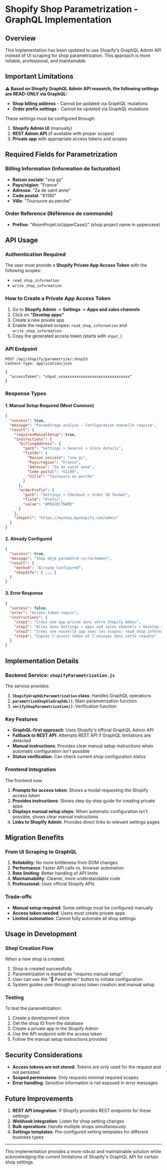 # Shopify Shop Parametrization - GraphQL Implementation

## Overview

This implementation has been updated to use Shopify's GraphQL Admin API instead of UI scraping for shop parametrization. This approach is more reliable, professional, and maintainable.

## Important Limitations

**⚠️ Based on Shopify GraphQL Admin API research, the following settings are READ-ONLY via GraphQL:**

- **Shop billing address** - Cannot be updated via GraphQL mutations
- **Order prefix settings** - Cannot be updated via GraphQL mutations

These settings must be configured through:
1. **Shopify Admin UI** (manually)
2. **REST Admin API** (if available with proper scopes)
3. **Private app** with appropriate access tokens and scopes

## Required Fields for Parametrization

### Billing Information (Information de facturation)
- **Raison sociale**: "sna gz"
- **Pays/région**: "France" 
- **Adresse**: "Za de saint anne"
- **Code postal**: "61190"
- **Ville**: "Tourouvre au perche"

### Order Reference (Référence de commande)
- **Préfixe**: "#nomProjet.toUpperCase()" (shop project name in uppercase)

## API Usage

### Authentication Required

The user must provide a **Shopify Private App Access Token** with the following scopes:
- `read_shop_information`
- `write_shop_information`

### How to Create a Private App Access Token

1. Go to **Shopify Admin** → **Settings** → **Apps and sales channels**
2. Click on **"Develop apps"**
3. Create a new private app
4. Enable the required scopes: `read_shop_information` and `write_shop_information`
5. Copy the generated access token (starts with `shpat_`)

### API Endpoint

```http
POST /api/shopify/parametrize/:shopId
Content-Type: application/json

{
  "accessToken": "shpat_xxxxxxxxxxxxxxxxxxxxxxxxxxxxxxxx"
}
```

### Response Types

#### 1. Manual Setup Required (Most Common)
```json
{
  "success": true,
  "message": "Paramétrage analysé - Configuration manuelle requise",
  "result": {
    "requiresManualSetup": true,
    "instructions": {
      "billingAddress": {
        "path": "Settings > General > Store details",
        "fields": {
          "Raison sociale": "sna gz",
          "Pays/région": "France",
          "Adresse": "Za de saint anne",
          "Code postal": "61190",
          "Ville": "Tourouvre au perche"
        }
      },
      "orderPrefix": {
        "path": "Settings > Checkout > Order ID format",
        "field": "Prefix",
        "value": "#PROJECTNAME"
      }
    },
    "shopUrl": "https://myshop.myshopify.com/admin"
  }
}
```

#### 2. Already Configured
```json
{
  "success": true,
  "message": "Shop déjà paramétré correctement",
  "result": {
    "method": "Already Configured",
    "shopInfo": { ... }
  }
}
```

#### 3. Error Response
```json
{
  "success": false,
  "error": "Access token requis",
  "instructions": {
    "step1": "Créez une app privée dans votre Shopify Admin",
    "step2": "Allez dans Settings > Apps and sales channels > Develop apps",
    "step3": "Créez une nouvelle app avec les scopes: read_shop_information, write_shop_information",
    "step4": "Copiez l'access token et l'envoyez dans cette requête"
  }
}
```

## Implementation Details

### Backend Service: `shopifyParametrization.js`

The service provides:

1. **`ShopifyGraphQLParametrization` class**: Handles GraphQL operations
2. **`parametrizeShopViaGraphQL()`**: Main parametrization function
3. **`verifyShopParametrization()`**: Verification function

### Key Features

- **GraphQL-first approach**: Uses Shopify's official GraphQL Admin API
- **Fallback to REST API**: Attempts REST API if GraphQL limitations are detected
- **Manual instructions**: Provides clear manual setup instructions when automatic configuration isn't possible
- **Status verification**: Can check current shop configuration status

### Frontend Integration

The frontend now:

1. **Prompts for access token**: Shows a modal requesting the Shopify access token
2. **Provides instructions**: Shows step-by-step guide for creating private apps
3. **Displays manual setup steps**: When automatic configuration isn't possible, shows clear manual instructions
4. **Links to Shopify Admin**: Provides direct links to relevant settings pages

## Migration Benefits

### From UI Scraping to GraphQL

1. **Reliability**: No more brittleness from DOM changes
2. **Performance**: Faster API calls vs. browser automation
3. **Rate limiting**: Better handling of API limits
4. **Maintainability**: Cleaner, more understandable code
5. **Professional**: Uses official Shopify APIs

### Trade-offs

- **Manual setup required**: Some settings must be configured manually
- **Access token needed**: Users must create private apps
- **Limited automation**: Cannot fully automate all shop settings

## Usage in Development

### Shop Creation Flow

When a new shop is created:
1. Shop is created successfully
2. Parametrization is marked as "requires manual setup"
3. User can use the "🔧 Paramétrer" button to initiate configuration
4. System guides user through access token creation and manual setup

### Testing

To test the parametrization:

1. Create a development store
2. Get the shop ID from the database
3. Create a private app in the Shopify Admin
4. Use the API endpoint with the access token
5. Follow the manual setup instructions provided

## Security Considerations

- **Access tokens are not stored**: Tokens are only used for the request and not persisted
- **Scoped permissions**: Only requests minimal required scopes
- **Error handling**: Sensitive information is not exposed in error messages

## Future Improvements

1. **REST API integration**: If Shopify provides REST endpoints for these settings
2. **Webhook integration**: Listen for shop setting changes
3. **Bulk operations**: Handle multiple shops simultaneously
4. **Settings templates**: Pre-configured setting templates for different business types

---

This implementation provides a more robust and maintainable solution while acknowledging the current limitations of Shopify's GraphQL API for certain shop settings. 